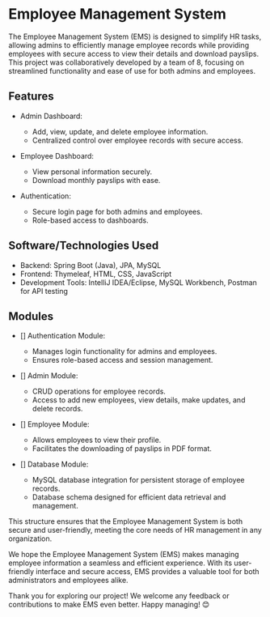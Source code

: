 # Employee Management System
The Employee Management System (EMS) is designed to simplify HR tasks, allowing admins to efficiently manage employee records while providing employees with secure access to view their details and download payslips. This project was collaboratively developed by a team of 8, focusing on streamlined functionality and ease of use for both admins and employees.

## Features
* Admin Dashboard:
   * Add, view, update, and delete employee information.
   * Centralized control over employee records with secure access.

* Employee Dashboard:
   * View personal information securely.
   * Download monthly payslips with ease.

* Authentication:
   * Secure login page for both admins and employees.
   * Role-based access to dashboards.
 

## Software/Technologies Used
- Backend: Spring Boot (Java), JPA, MySQL
- Frontend: Thymeleaf, HTML, CSS, JavaScript
- Development Tools: IntelliJ IDEA/Eclipse, MySQL Workbench, Postman for API testing


## Modules
- [] Authentication Module:
    * Manages login functionality for admins and employees.
    * Ensures role-based access and session management.
 
- [] Admin Module:
    * CRUD operations for employee records.
    * Access to add new employees, view details, make updates, and delete records.

- [] Employee Module:
    * Allows employees to view their profile.
    * Facilitates the downloading of payslips in PDF format.

- [] Database Module:
    * MySQL database integration for persistent storage of employee records.
    * Database schema designed for efficient data retrieval and management.
 
This structure ensures that the Employee Management System is both secure and user-friendly, meeting the core needs of HR management in any organization.

We hope the Employee Management System (EMS) makes managing employee information a seamless and efficient experience. With its user-friendly interface and secure access, EMS provides a valuable tool for both administrators and employees alike.

Thank you for exploring our project! We welcome any feedback or contributions to make EMS even better. Happy managing! 😊
